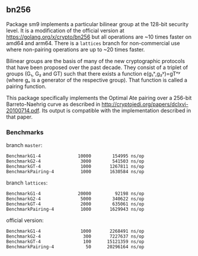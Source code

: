 bn256
-----

Package sm9 implements a particular bilinear group at the 128-bit security
level. It is a modification of the official version at
https://golang.org/x/crypto/bn256 but all operations are ~10 times faster on
amd64 and arm64. There is a `lattices` branch for non-commercial use where
non-pairing operations are up to ~20 times faster.

Bilinear groups are the basis of many of the new cryptographic protocols that
have been proposed over the past decade. They consist of a triplet of groups
(G₁, G₂ and GT) such that there exists a function e(g₁ˣ,g₂ʸ)=gTˣʸ (where gₓ is a
generator of the respective group). That function is called a pairing function.

This package specifically implements the Optimal Ate pairing over a 256-bit
Barreto-Naehrig curve as described in
http://cryptojedi.org/papers/dclxvi-20100714.pdf. Its output is compatible with
the implementation described in that paper.

### Benchmarks

branch `master`:
```
BenchmarkG1-4        	   10000	    154995 ns/op
BenchmarkG2-4        	    3000	    541503 ns/op
BenchmarkGT-4        	    1000	   1267811 ns/op
BenchmarkPairing-4   	    1000	   1630584 ns/op
```

branch `lattices`:
```
BenchmarkG1-4        	   20000	     92198 ns/op
BenchmarkG2-4        	    5000	    340622 ns/op
BenchmarkGT-4        	    2000	    635061 ns/op
BenchmarkPairing-4   	    1000	   1629943 ns/op
```

official version:
```
BenchmarkG1-4        	    1000	   2268491 ns/op
BenchmarkG2-4        	     300	   7227637 ns/op
BenchmarkGT-4        	     100	  15121359 ns/op
BenchmarkPairing-4   	      50	  20296164 ns/op
```
